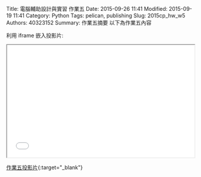 Title: 電腦輔助設計與實習 作業五
Date: 2015-09-26 11:41
Modified: 2015-09-19 11:41
Category: Python
Tags: pelican, publishing
Slug: 2015cp_hw_w5
Authors: 40323152
Summary: 作業五摘要
以下為作業五內容

利用 iframe 嵌入投影片:

<iframe src="40323156_cp_w5_p.html" width="500" height="300"></iframe>

[作業五投影片](simplest5.html){:target="_blank"}

